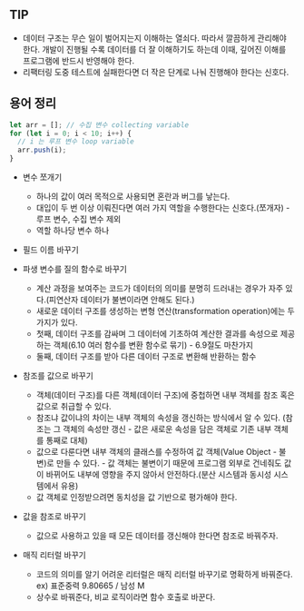 ## TIP

- 데이터 구조는 무슨 일이 벌어지는지 이해하는 열쇠다. 따라서 깔끔하게 관리해야 한다. 개발이 진행될 수록 데이터를 더 잘 이해하기도 하는데 이때, 깊어진 이해를 프로그램에 반드시 반영해야 한다.
- 리팩터링 도중 테스트에 실패한다면 더 작은 단계로 나눠 진행해야 한다는 신호다.

## 용어 정리

```javascript
let arr = []; // 수집 변수 collecting variable
for (let i = 0; i < 10; i++) {
  // i 는 루프 변수 loop variable
  arr.push(i);
}
```

- 변수 쪼개기

  - 하나의 값이 여러 목적으로 사용되면 혼란과 버그를 낳는다.
  - 대입이 두 번 이상 이뤄진다면 여러 가지 역할을 수행한다는 신호다.(쪼개자) - 루프 변수, 수집 변수 제외
  - 역할 하나당 변수 하나

- 필드 이름 바꾸기
- 파생 변수를 질의 함수로 바꾸기
  - 계산 과정을 보여주는 코드가 데이터의 의미를 분명히 드러내는 경우가 자주 있다.(피연산자 데이터가 불변이라면 안해도 된다.)
  - 새로운 데이터 구조를 생성하는 변형 연산(transformation operation)에는 두 가지가 있다.
  - 첫째, 데이터 구조를 감싸며 그 데이터에 기초하여 계산한 결과를 속성으로 제공하는 객체(6.10 여러 함수를 변환 함수로 묶기) - 6.9절도 마찬가지
  - 둘째, 데이터 구조를 받아 다른 데이터 구조로 변환해 반환하는 함수
- 참조를 값으로 바꾸기

  - 객체(데이터 구조)를 다른 객체(데이터 구조)에 중첩하면 내부 객체를 참조 혹은 값으로 취급할 수 있다.
  - 참조냐 값이냐의 차이는 내부 객체의 속성을 갱신하는 방식에서 알 수 있다. (참조는 그 객체의 속성만 갱신 - 값은 새로운 속성을 담은 객체로 기존 내부 객체를 통째로 대체)
  - 값으로 다룬다면 내부 객체의 클래스를 수정하여 값 객체(Value Object - 불변)로 만들 수 있다. - 값 객체는 불변이기 때문에 프로그램 외부로 건네줘도 값이 바뀌어도 내부에 영향을 주지 않아서 안전하다.(분산 시스템과 동시성 시스템에서 유용)
  - 값 객체로 인정받으려면 동치성을 값 기반으로 평가해야 한다.

- 값을 참조로 바꾸기
  - 값으로 사용하고 있을 때 모든 데이터를 갱신해야 한다면 참조로 바꿔주자.
- 매직 리터럴 바꾸기
  - 코드의 의미를 알기 어려운 리터럴은 매직 리터럴 바꾸기로 명확하게 바꿔준다. ex) 표준중력 9.80665 / 남성 M
  - 상수로 바꿔준다, 비교 로직이라면 함수 호출로 바꾼다.

